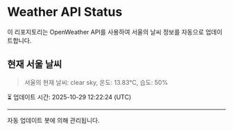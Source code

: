 
# Weather API Status

이 리포지토리는 OpenWeather API를 사용하여 서울의 날씨 정보를 자동으로 업데이트합니다.

## 현재 서울 날씨
> 서울의 현재 날씨: clear sky, 온도: 13.83°C, 습도: 50%

⏳ 업데이트 시간: 2025-10-29 12:22:24 (UTC)

---
자동 업데이트 봇에 의해 관리됩니다.
